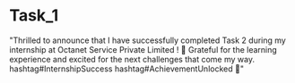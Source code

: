 # Task_1
"Thrilled to announce that I have successfully completed Task 2 during my internship at Octanet Service Private Limited ! 🚀 Grateful for the learning experience and excited for the next challenges that come my way. hashtag#InternshipSuccess hashtag#AchievementUnlocked 🎉"

